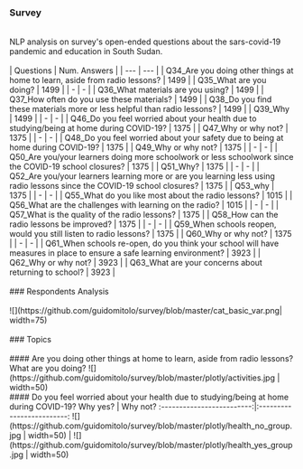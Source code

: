 ### Survey
<br>
NLP analysis on survey's open-ended questions about the sars-covid-19 pandemic and education in South Sudan.
<br>
<br>
| Questions | Num. Answers |
| --- | --- |
| Q34_Are you doing other things at home to learn, aside from radio lessons? | 1499 |
| Q35_What are you doing? | 1499 |
| - | - |
| Q36_What materials are you using? | 1499 |
| Q37_How often do you use these materials? | 1499 |
| Q38_Do you find these materials more or less helpful than radio lessons? | 1499 |
| Q39_Why | 1499 |
| - | - |
| Q46_Do you feel worried about your health due to studying/being at home during COVID-19? | 1375 |
| Q47_Why or why not? | 1375 |
| - | - |
| Q48_Do you feel worried about your safety due to being at home during COVID-19? | 1375 |
| Q49_Why or why not? | 1375 |
| - | - |
| Q50_Are you/your learners doing more schoolwork or less schoolwork since the COVID-19 school closures?  | 1375 |
| Q51_Why? | 1375 |
| - | - |
| Q52_Are you/your learners learning more or are you learning less using radio lessons since the COVID-19 school closures? | 1375 |
| Q53_why | 1375 |
| - | - |
| Q55_What do you like most about the radio lessons? | 1015 |
| Q56_What are the challenges with learning on the radio? | 1015 |
| - | - |
| Q57_What is the quality of the radio lessons?  | 1375 |
| Q58_How can the radio lessons be improved? | 1375 |
| - | - |
| Q59_When schools reopen, would you still listen to radio lessons? | 1375 |
| Q60_Why or why not? | 1375 |
| - | - |
| Q61_When schools re-open, do you think your school will have measures in place to ensure a safe learning environment? | 3923 |
| Q62_Why or why not? | 3923 |
| Q63_What are your concerns about returning to school? | 3923 |
<br>
<br>
### Respondents Analysis
<br>
<br>
![](https://github.com/guidomitolo/survey/blob/master/cat_basic_var.png| width=75)
<br>
<br>
### Topics
<br>
<br>
#### Are you doing other things at home to learn, aside from radio lessons? What are you doing? 
![](https://github.com/guidomitolo/survey/blob/master/plotly/activities.jpg | width=50)
<br>
#### Do you feel worried about your health due to studying/being at home during COVID-19?
Why yes? | Why not?
:-------------------------:|:-------------------------:
![](https://github.com/guidomitolo/survey/blob/master/plotly/health_no_group.jpg | width=50)  |  ![](https://github.com/guidomitolo/survey/blob/master/plotly/health_yes_group.jpg | width=50)
<br>

<br>

<br>

<br>